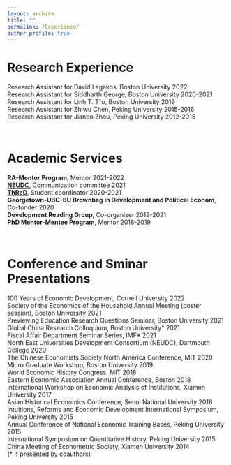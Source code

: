 ```yaml
---
layout: archive
title: ""
permalink: /Experience/
author_profile: true
---
```


# Research Experience
   Research Assistant for David Lagakos, Boston University 2022   
   Research Assistant for Siddharth George, Boston University 2020-2021  
   Research Assistant for Linh T. Tˆo, Boston University 2019   
   Research Assistant for Zhiwu Chen, Peking University 2015-2016   
   Research Assistant for Jianbo Zhou, Peking University 2012-2015 

&nbsp;


# Academic Services 
  **RA-Mentor Program**, Mentor 2021-2022   
  **[NEUDC](https://sites.google.com/view/neudc2021)**, Communication committee 2021     
  **[ThReD](http://thred.devecon.org/)**, Student coordinator 2020-2021   
  **Georgetown-UBC-BU Brownbag in Development and Political Econom**, Co-fonder 2020   
  **Development Reading Group**, Co-organizer 2019-2021   
  **PhD Mentor-Mentee Program**, Mentor 2018-2019   
 
&nbsp;
 
 
# Conference and Sminar Presentations 
   100 Years of Economic Development, Cornell University 2022   
   Society of the Economics of the Household Annual Meeting (poster session), Boston University 2021    
   Previewing Education Research Questions Seminar, Boston University 2021      
   Global China Research Colloquium, Boston University* 2021    
   Fiscal Affair Department Seminar Series, IMF* 2021      
   North East Universities Development Consortium (NEUDC), Dartmouth College 2020    
   The Chinese Economists Society North America Conference, MIT 2020      
   Micro Graduate Workshop, Boston University 2019    
   World Economic History Congress, MIT 2018    
   Eastern Economic Association Annual Conference, Boston 2018      
   International Workshop on Economic Analysis of Institutions, Xiamen University 2017    
   Asian Historical Economics Conference, Seoul National University 2016      
   Intuitions, Reforms and Economic Development International Symposium, Peking University 2015    
   Annual Conference of National Economic Training Bases, Peking University 2015      
   International Symposium on Quantitative History, Peking University 2015     
   China Meeting of Econometric Society, Xiamen University 2014    
   (* if presented by coauthors)   
  

&nbsp;
